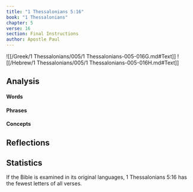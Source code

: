 ```yaml
---
title: "1 Thessalonians 5:16"
book: "1 Thessalonians"
chapter: 5
verse: 16
section: Final Instructions
author: Apostle Paul
---
```

![[/Greek/1 Thessalonians/005/1 Thessalonians-005-016G.md#Text]]
![[/Hebrew/1 Thessalonians/005/1 Thessalonians-005-016H.md#Text]]

## Analysis

#### Words

#### Phrases

#### Concepts

## Reflections

## Statistics

If the Bible is examined in its original languages, 1 Thessalonians 5:16 has the fewest letters of all verses.
